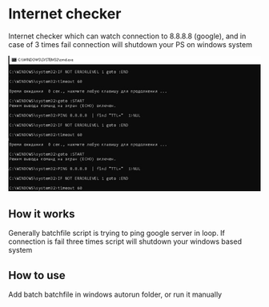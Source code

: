 # Internet checker
Internet checker which can watch connection to 8.8.8.8 (google), and in case of 3 times fail connection will shutdown your PS on windows system

![internet-checker](/image.jpg)

## How it works
Generally batchfile script is trying to ping google server in loop. If connection is fail three times script will shutdown your windows based system

## How to use
Add batch batchfile in windows autorun folder, or run it manually
